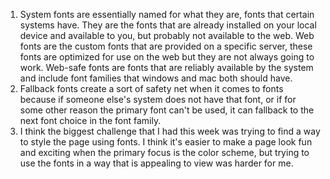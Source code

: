 1. System fonts are essentially named for what they are, fonts that certain systems have. They are the fonts that are already installed on your local device and available to you, but probably not available to the web. Web fonts are the custom fonts that are provided on a specific server, these fonts are optimized for use on the web but they are not always going to work. Web-safe fonts are fonts that are reliably available by the system and include font families that windows and mac both should have.
2. Fallback fonts create a sort of safety net when it comes to fonts because if someone else's system does not have that font, or if for some other reason the primary font can't be used, it can fallback to the next font choice in the font family.
3. I think the biggest challenge that I had this week was trying to find a way to style the page using fonts. I think it's easier to make a page look fun and exciting when the primary focus is the color scheme, but trying to use the fonts in a way that is appealing to view was harder for me. 
